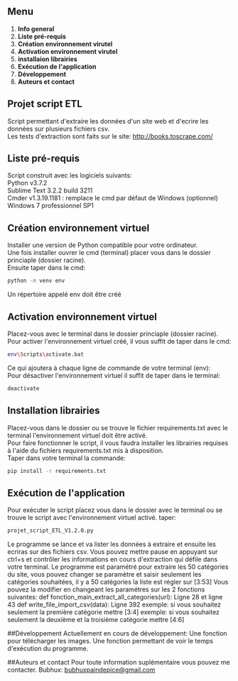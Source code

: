 ## Menu 
1. **Info general**   
2. **Liste pré-requis**   
3. **Création environnement virutel**   
4. **Activation environnement virutel**   
5. **installaion librairies**   
6. **Exécution de l'application**   
7. **Développement**   
8. **Auteurs et contact**   


## Projet script ETL 
Script permettant d'extraire les données d'un site web et d'ecrire les données sur plusieurs fichiers csv.   
Les tests d'extraction sont faits sur le site: http://books.toscrape.com/   


## Liste pré-requis 
Script construit avec les logiciels suivants:   
Python v3.7.2   
Sublime Text 3.2.2 build 3211   
Cmder v1.3.19.1181 : remplace le cmd par défaut de Windows (optionnel)   
Windows 7 professionnel SP1   


## Création environnement virtuel
Installer une version de Python compatible pour votre ordinateur.   
Une fois installer ouvrer le cmd (terminal) placer vous dans le dossier princiaple (dossier racine).   
Ensuite taper dans le cmd:
```bash
python -m venv env
```
Un répertoire appelé env doit être créé   


## Activation environnement virtuel
Placez-vous avec le terminal dans le dossier princiaple (dossier racine).   
Pour activer l'environnement virtuel créé, il vous suffit de taper dans le cmd:
```bash
env\Scripts\activate.bat
```
Ce qui ajoutera à chaque ligne de commande de votre terminal (env):   
Pour désactiver l'environnement virtuel il suffit de taper dans le terminal:
 ```bash  
deactivate   
```

## Installation librairies
Placez-vous dans le dossier ou se trouve le fichier requirements.txt avec le terminal l'environnement virtuel doit être activé.   
Pour faire fonctionner le script, il vous faudra installer les librairies requises à l'aide 
du fichiers requirements.txt mis à disposition.   
Taper dans votre terminal la commande:
```bash
pip install -r requirements.txt
```


## Exécution de l'application
Pour exécuter le script placez vous dans le dossier avec le terminal ou se trouve le script avec l'environnement virtuel activé.
taper:
```bash
projet_script_ETL_V1.2.0.py
```

Le programme se lance et va lister les données à extraire et ensuite les ecriras sur des fichiers csv.
Vous pouvez mettre pause en appuyant sur ctrl+s et contrôler les informations en cours d'extraction qui défile dans votre terminal.
Le programme est paramétré pour extraire les 50 catégories du site, vous pouvez changer se paramètre et saisir seulement
les catégories souhaitées, il y a 50 catégories la liste est régler sur [3:53]
Vous pouvez la modifier en changeant les paramétres sur les 2 fonctions suivantes:
def fonction_main_extract_all_categories(url): 
Ligne 28 et ligne 43
def write_file_import_csv(data):
Ligne 392
exemple: si vous souhaitez seulement la première catégorie mettre [3:4] 
exemple: si vous souhaitez seulement la deuxième et la troisième catégorie mettre [4:6]


##Développement
Actuellement en cours de développement:
Une fonction pour télécharger les images.
Une fonction permettant de voir le temps d'exécution du programme.


##Auteurs et contact 
Pour toute information suplémentaire vous pouvez me contacter.
Bubhux: bubhuxpaindepice@gmail.com

